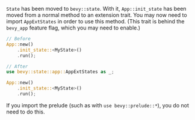 `State` has been moved to `bevy::state`. With it, `App::init_state` has been moved from a normal method to an extension trait. You may now need to import `AppExtStates` in order to use this method. (This trait is behind the `bevy_app` feature flag, which you may need to enable.)

```rust
// Before
App::new()
    .init_state::<MyState>()
    .run();

// After
use bevy::state::app::AppExtStates as _;

App::new()
    .init_state::<MyState>()
    .run();
```

If you import the prelude (such as with `use bevy::prelude::*`), you do not need to do this.
